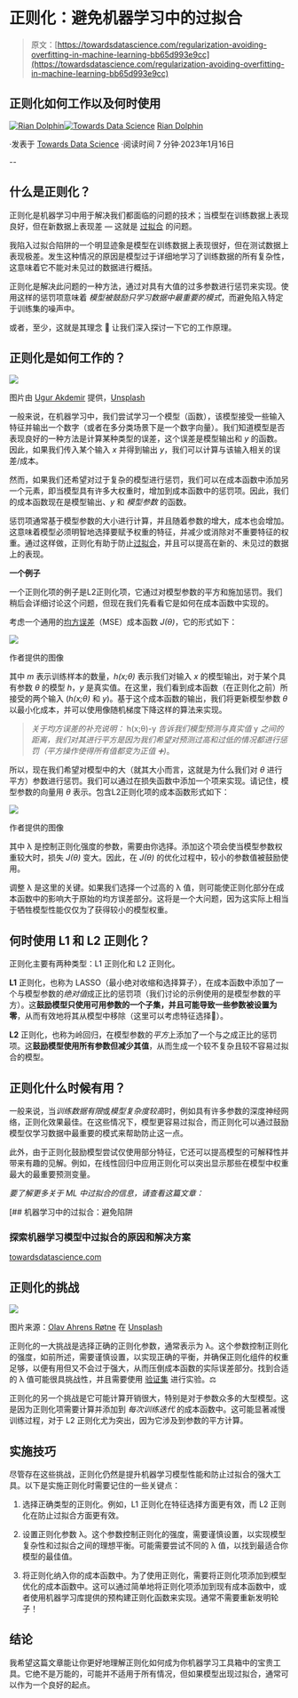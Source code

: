 # 正则化：避免机器学习中的过拟合

> 原文：[https://towardsdatascience.com/regularization-avoiding-overfitting-in-machine-learning-bb65d993e9cc](https://towardsdatascience.com/regularization-avoiding-overfitting-in-machine-learning-bb65d993e9cc)

## 正则化如何工作以及何时使用

[](https://medium.com/@riandolphin?source=post_page-----bb65d993e9cc--------------------------------)[![Rian Dolphin](../Images/86716dde8ad84b693d071e3face37f40.png)](https://medium.com/@riandolphin?source=post_page-----bb65d993e9cc--------------------------------)[](https://towardsdatascience.com/?source=post_page-----bb65d993e9cc--------------------------------)[![Towards Data Science](../Images/a6ff2676ffcc0c7aad8aaf1d79379785.png)](https://towardsdatascience.com/?source=post_page-----bb65d993e9cc--------------------------------) [Rian Dolphin](https://medium.com/@riandolphin?source=post_page-----bb65d993e9cc--------------------------------)

·发表于 [Towards Data Science](https://towardsdatascience.com/?source=post_page-----bb65d993e9cc--------------------------------) ·阅读时间 7 分钟·2023年1月16日

--

## 什么是正则化？

正则化是机器学习中用于解决我们都面临的问题的技术；当模型在训练数据上表现良好，但在新数据上表现差 — 这就是 [过拟合](https://medium.com/towards-data-science/overfitting-in-ml-avoiding-the-pitfalls-d5225b7118d) 的问题。

我陷入过拟合陷阱的一个明显迹象是模型在训练数据上表现很好，但在测试数据上表现极差。发生这种情况的原因是模型过于详细地学习了训练数据的所有复杂性，这意味着它不能对未见过的数据进行概括。

正则化是解决此问题的一种方法，通过对具有大值的过多参数进行惩罚来实现。使用这样的惩罚项意味着 *模型被鼓励只学习数据中最重要的模式*，而避免陷入特定于训练集的噪声中。

或者，至少，这就是其理念 👀 让我们深入探讨一下它的工作原理。

## 正则化是如何工作的？

![](../Images/1e6c93cb41b4d3d97a5270d005e2d6d6.png)

图片由 [Ugur Akdemir](https://unsplash.com/ja/@ugur?utm_source=unsplash&utm_medium=referral&utm_content=creditCopyText) 提供，[Unsplash](https://unsplash.com/s/photos/lights?utm_source=unsplash&utm_medium=referral&utm_content=creditCopyText)

一般来说，在机器学习中，我们尝试学习一个模型（函数），该模型接受一些输入特征并输出一个数字（或者在多分类场景下是一个数字向量）。我们知道模型是否表现良好的一种方法是计算某种类型的误差，这个误差是模型输出和 *y* 的函数。因此，如果我们传入某个输入 *x* 并得到输出 *y*，我们可以计算与该输入相关的误差/成本。

然而，如果我们还希望对过于复杂的模型进行惩罚，我们可以在成本函数中添加另一个元素，即当模型具有许多大权重时，增加到成本函数中的惩罚项。因此，我们的成本函数现在是模型输出、*y* 和 *模型参数* 的函数。

惩罚项通常基于模型参数的大小进行计算，并且随着参数的增大，成本也会增加。这意味着模型必须明智地选择要赋予权重的特征，并减少或消除对不重要特征的权重。通过这样做，正则化有助于防止[过拟合](https://medium.com/towards-data-science/overfitting-in-ml-avoiding-the-pitfalls-d5225b7118d)，并且可以提高在新的、未见过的数据上的表现。

**一个例子**

一个正则化项的例子是L2正则化项，它通过对模型参数的平方和施加惩罚。我们稍后会详细讨论这个问题，但现在我们先看看它是如何在成本函数中实现的。

考虑一个通用的[均方误差](https://en.wikipedia.org/wiki/Mean_squared_error)（MSE）成本函数 *J(θ)*，它的形式如下：

![](../Images/65cbb3945647000d022667bf3b6a2608.png)

作者提供的图像

其中 *m* 表示训练样本的数量，*h(x;θ)* 表示我们对输入 *x* 的模型输出，对于某个具有参数 *θ* 的模型 *h*，*y* 是真实值。在这里，我们看到成本函数（在正则化之前）所接受的两个输入 (*h(x;θ)* 和 *y*)。基于这个成本函数的输出，我们将更新模型参数 *θ* 以最小化成本，并可以使用像随机梯度下降这样的算法来实现。

> *关于均方误差的补充说明：* h(x;θ)-y *告诉我们模型预测与真实值* y *之间的距离，我们对其进行平方是因为我们希望对预测过高和过低的情况都进行惩罚（平方操作使得所有值都变为正值* *➕)*。

所以，现在我们希望对模型中的大（就其大小而言，这就是为什么我们对 *θ* 进行平方）参数进行惩罚。我们可以通过在损失函数中添加一个项来实现。请记住，模型参数的向量用 *θ* 表示。包含L2正则化项的成本函数形式如下：

![](../Images/a8b4c6215d2b413d4e82723086f50f4e.png)

作者提供的图像

其中 λ 是控制正则化强度的参数，需要由你选择。添加这个项会使当模型参数权重较大时，损失 *J(θ)* 变大。因此，在 *J(θ)* 的优化过程中，较小的参数值被鼓励使用。

调整 λ 是这里的关键。如果我们选择一个过高的 λ 值，则可能使正则化部分在成本函数中的影响大于原始的均方误差部分。这将是一个大问题，因为这实际上相当于牺牲模型性能仅仅为了获得较小的模型权重。

## 何时使用 L1 和 L2 正则化？

正则化主要有两种类型：L1 正则化和 L2 正则化。

**L1** 正则化，也称为 LASSO（最小绝对收缩和选择算子），在成本函数中添加了一个与模型参数的*绝对值*成正比的惩罚项（我们讨论的示例使用的是模型参数的平方）。这**鼓励模型只使用可用参数的一个子集，并且可能导致一些参数被设置为零**，从而有效地将其从模型中移除（这里可以考虑特征选择💭）。

**L2** 正则化，也称为岭回归，在模型参数的*平方*上添加了一个与之成正比的惩罚项。这**鼓励模型使用所有参数但减少其值**，从而生成一个较不复杂且较不容易过拟合的模型。

## 正则化什么时候有用？

一般来说，当*训练数据有限*或*模型复杂度较高*时，例如具有许多参数的深度神经网络，正则化效果最佳。在这些情况下，模型更容易过拟合，而正则化可以通过鼓励模型仅学习数据中最重要的模式来帮助防止这一点。

此外，由于正则化鼓励模型尝试仅使用部分特征，它还可以提高模型的可解释性并带来有趣的见解。例如，在线性回归中应用正则化可以突出显示那些在模型中权重最大的最重要预测变量。

*要了解更多关于 ML 中过拟合的信息，请查看这篇文章：*

[](/overfitting-in-ml-avoiding-the-pitfalls-d5225b7118d?source=post_page-----bb65d993e9cc--------------------------------) [## 机器学习中的过拟合：避免陷阱

### 探索机器学习模型中过拟合的原因和解决方案

[towardsdatascience.com](/overfitting-in-ml-avoiding-the-pitfalls-d5225b7118d?source=post_page-----bb65d993e9cc--------------------------------)

## 正则化的挑战

![](../Images/927cd61ec19e18b7a8342092bf960334.png)

图片来源：[Olav Ahrens Røtne](https://unsplash.com/@olav_ahrens?utm_source=unsplash&utm_medium=referral&utm_content=creditCopyText) 在 [Unsplash](https://unsplash.com/s/photos/challenge?utm_source=unsplash&utm_medium=referral&utm_content=creditCopyText)

正则化的一大挑战是选择正确的正则化参数，通常表示为 λ。这个参数控制正则化的强度，如前所述，需要谨慎设置，以实现正确的平衡，并确保正则化组件的权重足够，以便有用但又不会过于强大，从而压倒成本函数的实际误差部分。找到合适的 λ 值可能很具挑战性，并且需要使用 [验证集](https://en.wikipedia.org/wiki/Training,_validation,_and_test_data_sets) 进行实验。⚖️

正则化的另一个挑战是它可能计算开销很大，特别是对于参数众多的大型模型。这是因为正则化项需要计算并添加到 *每次训练迭代* 的成本函数中。这可能显著减慢训练过程，对于 L2 正则化尤为突出，因为它涉及到参数的平方计算。

## 实施技巧

尽管存在这些挑战，正则化仍然是提升机器学习模型性能和防止过拟合的强大工具。以下是实施正则化时需要记住的一些关键点：

1.  选择正确类型的正则化。例如，L1 正则化在特征选择方面更有效，而 L2 正则化在防止过拟合方面更有效。

1.  设置正则化参数 λ。这个参数控制正则化的强度，需要谨慎设置，以实现模型复杂性和过拟合之间的理想平衡。可能需要尝试不同的 λ 值，以找到最适合你模型的最佳值。

1.  将正则化纳入你的成本函数中。为了使用正则化，需要将正则化项添加到模型优化的成本函数中。这可以通过简单地将正则化项添加到现有成本函数中，或者使用机器学习库提供的预构建正则化函数来实现。通常不需要重新发明轮子！

## 结论

我希望这篇文章能让你更好地理解正则化如何成为你机器学习工具箱中的宝贵工具。它绝不是万能的，可能并不适用于所有情况，但如果模型出现过拟合，通常可以作为一个良好的起点。
